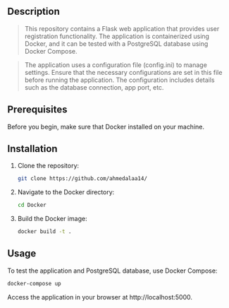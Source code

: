 ## Description

> This repository contains a Flask web application that provides user registration functionality. The application is containerized using Docker, and it can be tested with a PostgreSQL database using Docker Compose.

 > The application uses a configuration file (config.ini) to manage settings. Ensure that the necessary configurations are set in this file before running the application. The configuration includes details such as the database connection, app port, etc.


## Prerequisites

Before you begin, make sure that Docker installed on your machine.

## Installation

1. Clone the repository:

    ```bash
    git clone https://github.com/ahmedalaa14/
    ```

2. Navigate to the Docker directory:

    ```bash
    cd Docker
    ```

3. Build the Docker image:

    ```bash
    docker build -t .
    ```

## Usage

To test the application and PostgreSQL database, use Docker Compose:

```bash
docker-compose up
```
Access the application in your browser at http://localhost:5000.


